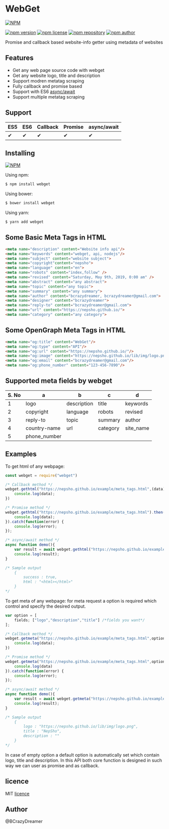 # WebGet
[![NPM](https://nodei.co/npm/webget.png)](https://nodei.co/npm/webget/)

[![npm version](https://img.shields.io/npm/v/webget.svg?style=flat-square)](https://www.npmjs.org/package/webget)
[![npm license](https://img.shields.io/static/v1.svg?label=License&message=MIT&color=informational)](https://github.com/nepsho/webget/blob/master/LICENSE)
[![npm repository](https://img.shields.io/static/v1.svg?label=Repository&message=GitHub&color=yellow)](https://github.com/nepsho/webget)
[![npm author](https://img.shields.io/static/v1.svg?label=Author&message=bcrazydreamer&color=success)](https://www.npmjs.com/~bcrazydreamer)

Promise and callback based website-info getter using metadata of websites
## Features
- Get any web page source code with webget
- Get any website logo, title and description
- Support modren metatag scraping
- Fully callback and promise based
- Support with ES6 [async/await](https://en.wikipedia.org/wiki/Async/await)
- Support multiple metatag scraping

## Support
ES5 | ES6 | Callback | Promise |async/await|
--- | --- | --- | --- | --- |
✔|✔|✔|✔|✔|✔

## Installing 
[![NPM](https://nodei.co/npm/webget.png?mini=true)](https://nodei.co/npm/webget/)

Using npm:
```bash
$ npm install webget
```

Using bower:

```bash
$ bower install webget
```

Using yarn:

```bash
$ yarn add webget
```
## Some Basic Meta Tags in HTML
```html
<meta name="description" content="Website info api"/>
<meta name="keywords" content="webget, api, nodejs"/>
<meta name="subject" content="website subject">
<meta name="copyright"content="nepsho">
<meta name="language" content="en">
<meta name="robots" content="index,follow" />
<meta name="revised" content="Saturday, May 9th, 2019, 0:00 am" />
<meta name="abstract" content="any abstract">
<meta name="topic" content="any topic">
<meta name="summary" content="any summary">
<meta name="author" content="bcrazydreamer, bcrazydreamer@gmail.com">
<meta name="designer" content="bcrazydreamer">
<meta name="reply-to" content="bcrazydreamer@gmail.com">
<meta name="url" content="https://nepsho.github.io/">
<meta name="category" content="any category">
```
## Some OpenGraph Meta Tags in HTML
```html
<meta name="og:title" content="WebGet"/>
<meta name="og:type" content="API"/>
<meta name="og:url" content="https://nepsho.github.io/"/>
<meta name="og:image" content="https://nepsho.github.io/lib/img/logo.png"/>
<meta name="og:email" content="bcrazydreamer@gmail.com"/>
<meta name="og:phone_number" content="123-456-7890"/>
```

## Supported meta fields by webget
|S. No|a|b|c|d|
| --- | --- | --- | --- | --- |
|1|logo|description|title|keywords|subject|
|2|copyright|language|robots|revised|abstract|
|3|reply-to|topic|summary|author|designer|
|4|country-name|url|category|site_name|email|
|5|phone_number|

## Examples
To get html of any webpage:
```js
const webget = require("webget")
```
```js
/* Callback method */
webget.gethtml("https://nepsho.github.io/example/meta_tags.html",(data)=>{
    console.log(data);
})

/* Promise method */
webget.gethtml("https://nepsho.github.io/example/meta_tags.html").then(function(data) {
	console.log(data);
}).catch(function(error) {
	console.log(error);
});

/* async/await method */
async function demo(){
    var result = await webget.gethtml("https://nepsho.github.io/example/meta_tags.html");
    console.log(result);
} 

/* Sample output 
    { 
        success : true,
        html : "<html></html>"
    }
*/
```

To get meta of any webpage:
for meta request a option is required which control and specify the desired output. 
```js
var option = [
    fields; ["logo","description","title"] /*fields you want*/
];

/* Callback method */
webget.getmeta("https://nepsho.github.io/example/meta_tags.html",option,(data)=>{
    console.log(data);
})

/* Promise method */
webget.getmeta("https://nepsho.github.io/example/meta_tags.html",option).then(function(data){
    console.log(data)
}).catch(function(error) {
	console.log(error);
});

/* async/await method */
async function demo(){
    var result = await webget.getmeta("https://nepsho.github.io/example/meta_tags.html",option);
    console.log(result);
} 

/* Sample output 
    { 
        logo : "https://nepsho.github.io/lib/img/logo.png",
        title : "NepSho",
        description : ""
    }
*/
```
In case of empty option a default option is automatically set which contain logo, title and description.
In this API both core function is designed in such way we can user as promise and as callback.

## licence
MIT [licence](https://opensource.org/licenses/MIT)

## Author
@BCrazyDreamer